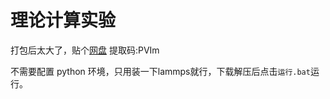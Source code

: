 # 理论计算实验
打包后太大了，贴个[网盘](https://www.123pan.com/s/fu7eVv-CB2PH.html) 提取码:PVIm

不需要配置 python 环境，只用装一下lammps就行，下载解压后点击`运行.bat`运行。
